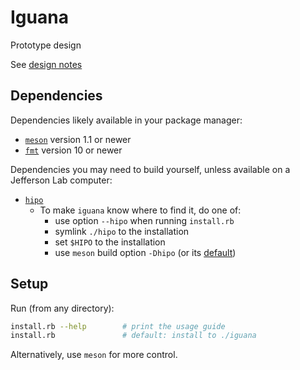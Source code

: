 # Iguana 

Prototype design

See [design notes](doc/design.md)

## Dependencies

Dependencies likely available in your package manager:
- [`meson`](https://mesonbuild.com/) version 1.1 or newer
- [`fmt`](https://github.com/fmtlib/fmt) version 10 or newer

Dependencies you may need to build yourself, unless available on a Jefferson Lab computer:
- [`hipo`](https://github.com/gavalian/hipo)
  - To make `iguana` know where to find it, do one of:
    - use option `--hipo` when running `install.rb`
    - symlink `./hipo` to the installation
    - set `$HIPO` to the installation
    - use `meson` build option `-Dhipo` (or its [default](meson.options))

## Setup
Run (from any directory):
```bash
install.rb --help        # print the usage guide
install.rb               # default: install to ./iguana
```
Alternatively, use `meson` for more control.
